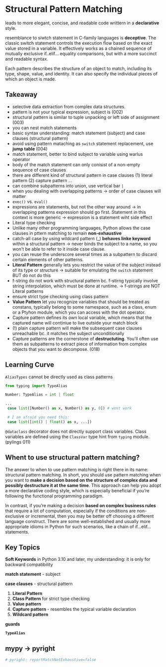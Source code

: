 # Structural Pattern Matching


leads to more elegant, concise, and readable code writtern in a **declarative** style.

resemblance to siwtch statement in C-family languages is **deceptive**. The classic switch statement controls the execution flow based on the exact value stored in a variable. It effectively works as a chained sequence of mutually exclusive if..elif... equality comparisons, but with a more succinct and readable syntax.

Each pattern describes the structure of an object to match, including its type, shape, value, and identity. It can also specify the individual pieces of which an object is made.


## Takeaway

- selective data extraction from complex data structures.
- pattern is not your typical expression, subject is (002)
- structural pattern is similar to tuple unpacking or left side of assignment (003)
- you can nest match statements
- basic syntax understanding: match statement (subject) and case clauses (structural pattern)
- avoid using pattern mataching as `switch` statement replacement, use **jump table** (004)
- match statement, better to bind subject to variable using warlus operator
- body of the match statement can only conisist of a non-empty sequence of case clauses
- there are different kind of structural pattern in case clauses (1) literal pattern (2) capture pattern ...
- can combine subpatterns into union, use vertical bar `|`
- when you dealing with overlapping patterns -> order of case clauses will matter
- `exec()` vs. `eval()`
- expressions are statements, but not the other way around -> in overlapping patterns expression should go first. Statement in this context is more generic -> expression is a statement wiht side effect
- Literal type checking 
- Unlike many other programming languages, Python allows the case clauses in pttern matching to remain **non-exhaustive**
- catch-all case by using wildcard pattern (_) **behaves linke keyword** within a structural pattern -> never binds the subject to a name, so you won't be able to refer to it inside case clause.
- you can reuse the underscore several times as a subpattern to discard certain elements of other patterns.
- **Literal Pattern** generally lets you restrict the value of the subject instead of its type or structure -> suitable for emulating the `switch` statement BUT do not do this
- f-string do not work with structural pattern bc. f-stirng typically involve string interpolation, which must be done at runtime. -> f-strings are NOT Literal patterns
- ensure strict type checking using class pattern
- **Value Pattern** let you recognize variables that should be treated as constans, typically belong to some namespace, such as a class, enum or a Ptyhon module, which you can access with the dot operator.
- Capture pattern defines its own local variable, which means that the captured name will continiue to live outside your match block
- (!) plain capture pattern will make the subsequent case clauses unreachable bc. it matches the subject unconditionally
- Capture patterns are the cornerstone of **destructuting**. You'll often use them as subpatterns to extract piece of information from complex objects that you want to decompose. (018)

## Learning Curve
`AliasTypes` cannot be directly used as class patterns
```python
from typing import TypeAlias

Number: TypeAlias = int | float

...
 case list([Number() as x, Number() as y, 0]) # wont work

 # I am afraid you need this:
 case list([int() | float() as x, ...])
```

`@dataclass` decorator does not directly support class variables.
Class variables are defined using the `ClassVar` type hint from `typing` module. (pylings 011)

## Whent to use structural pattern matching?
The answer to when to use pattern matching is right there in its name: structural pattern matching. In short, you should use pattern matching when you want to **make a decision based on the structure of complex data and possibly destructure it at the same time**. This approach can help you adopt a more declarative coding style, which is especially beneficial if you’re following the functional programming paradigm.

In contrast, if you’re making a decision **based on complex business rules** that require a lot of computation, especially if the conditions are non-exclusive or incremental, then you may be better off choosing a different language construct. There are some well-established and usually more appropriate idioms in Python for such scenarios, like a chain of if...elif... statements.

## Key Topics

**Soft Keywords** in Python 3.10 and later, my understanding: it is only for backward compatibility

**match statement** - subject

**case clauses** - structural pattern
1. **Literal Pattern**
2. **Class Pattern** for strict type checking  
3. **Value pattern**
4. **Capture pattern** - resembles the typical variable declaration
5. **Wildcard pattern**

**guards**

**`TypeAlias`**

## mypy -> pyright
```python
# pyright: reportMatchNotExhaustive=false
```